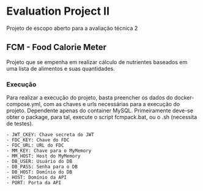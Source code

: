 # Evaluation Project II
Projeto de escopo aberto para a avaliação técnica 2
## FCM - Food Calorie Meter
Projeto que se empenha em realizar cálculo de nutrientes baseados em uma lista de alimentos e suas quantidades.

### Execução
Para realizar a execução do projeto, basta preencher os dados do docker-compose.yml, com as chaves e urls necessárias para a execução do projeto. Dependente apenas do container MySQL. Primeiramente deve-se obter o package, para tal, execute o script fcmpack.bat, ou o .sh (necessita de testes).
	
	- JWT_CKEY: Chave secreta do JWT
	- FDC_KEY: Chave do FDC
	- FDC_URL: URL do FDC
	- MM_KEY: Chave para o MyMemory
	- MM_HOST: Host do MyMemory
	- DB_USER: Usuário do DB
	- DB_PASS: Senha para o DB
	- DB_HOST: Domínio do DB
	- HOST: Domínio da API
	- PORT: Porta da API